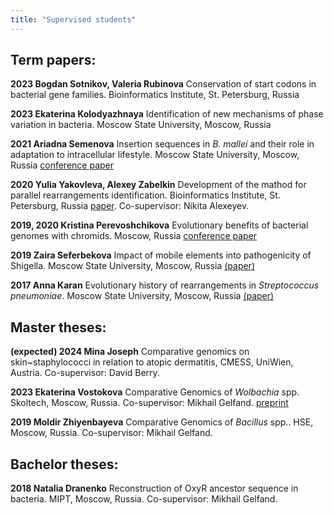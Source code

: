 ```yaml
---
title: "Supervised students"
---
```

## Term papers:

**2023 Bogdan Sotnikov, Valeria Rubinova** Conservation of start codons in bacterial gene families. Bioinformatics Institute, St. Petersburg, Russia

**2023 Ekaterina Kolodyazhnaya** Identification of new mechanisms of phase variation in bacteria. Moscow State University, Moscow, Russia

**2021 Ariadna Semenova** Insertion sequences in _B. mallei_ and their role in adaptation to intracellular lifestyle. Moscow State University, Moscow, Russia [conference paper](http://mccmb.belozersky.msu.ru/2021/thesis/abstracts/193_MCCMB_2021.pdf)

**2020 Yulia Yakovleva, Alexey Zabelkin** Development of the mathod for parallel rearrangements identification. Bioinformatics Institute, St. Petersburg, Russia [paper](https://doi.org/10.1093/bioinformatics/btab691). Co-supervisor: Nikita Alexeyev.

**2019, 2020 Kristina Perevoshchikova** Evolutionary benefits of bacterial genomes with chromids. Moscow, Russia [conference paper](http://mccmb.belozersky.msu.ru/2021/thesis/abstracts/93_MCCMB_2021.pdf)

**2019 Zaira Seferbekova** Impact of mobile elements into pathogenicity of Shigella. Moscow State University, Moscow, Russia [(paper)](https://doi.org/10.1101/2020.06.12.147751)

**2017 Anna Karan** Evolutionary history of rearrangements in _Streptococcus pneumoniae_. Moscow State University, Moscow, Russia [(paper)](https://doi.org/10.1186/s12862-019-1403-6)

## Master theses:

**(expected) 2024 Mina Joseph** Comparative genomics on skin~staphylococci in relation to atopic dermatitis, CMESS, UniWien, Austria. Co-supervisor: David Berry.

**2023 Ekaterina Vostokova** Comparative Genomics of _Wolbachia_ spp. Skoltech, Moscow, Russia. Co-supervisor: Mikhail Gelfand. [preprint](https://www.biorxiv.org/content/10.1101/2023.10.25.563763v1.abstract)

**2019 Moldir Zhiyenbayeva** Comparative Genomics of _Bacillus_ spp.. HSE, Moscow, Russia. Co-supervisor: Mikhail Gelfand.

## Bachelor  theses:

**2018 Natalia Dranenko** Reconstruction of OxyR ancestor sequence in bacteria. MIPT, Moscow, Russia. Co-supervisor: Mikhail Gelfand.
